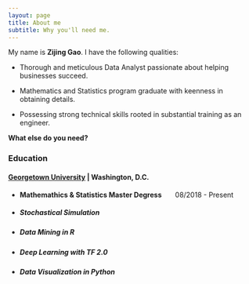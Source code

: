 ```yaml
---
layout: page
title: About me
subtitle: Why you'll need me.
---
```


My name is **Zijing Gao**. I have the following qualities:

- Thorough and meticulous Data Analyst passionate about helping businesses succeed.

- Mathematics and Statistics program graduate with keenness in obtaining details.

- Possessing strong technical skills rooted in substantial training as an engineer.

__What else do you need?__

### Education

#### [Georgetown University](https://www.georgetown.edu/) | Washington, D.C.
- __Mathemathics & Statistics Master Degress__        &nbsp; &nbsp; &nbsp;      08/2018 - Present
- ##### Stochastical Simulation
- ##### Data Mining in R
- ##### Deep Learning with TF 2.0
- ##### Data Visualization in Python



